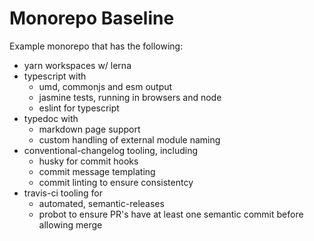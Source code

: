 # Monorepo Baseline

Example monorepo that has the following:

- yarn workspaces w/ lerna
- typescript with
  - umd, commonjs and esm output
  - jasmine tests, running in browsers and node
  - eslint for typescript
- typedoc with
  - markdown page support
  - custom handling of external module naming
- conventional-changelog tooling, including
  - husky for commit hooks
  - commit message templating
  - commit linting to ensure consistentcy
- travis-ci tooling for
  - automated, semantic-releases
  - probot to ensure PR's have at least one semantic commit before allowing merge
